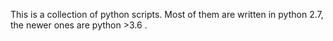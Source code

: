 This is a collection of python scripts. Most of them are written in python
2.7, the newer ones are python >3.6 .